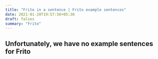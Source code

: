 ```yaml
---
title: "Frito in a sentence | Frito example sentences"
date: 2021-01-20T19:57:50+05:30
draft: falses
summary: "Frito"
---
```

## Unfortunately, we have no example sentences for Frito                 
